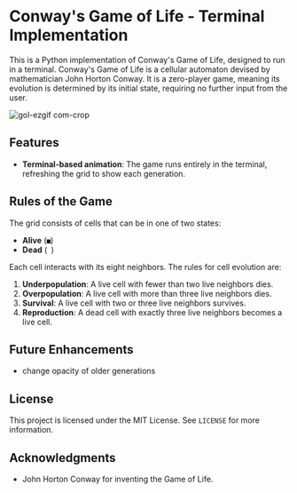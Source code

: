 # Conway's Game of Life - Terminal Implementation

This is a Python implementation of Conway's Game of Life, designed to run in a terminal. Conway's Game of Life is a cellular automaton devised by mathematician John Horton Conway. It is a zero-player game, meaning its evolution is determined by its initial state, requiring no further input from the user.

![gol-ezgif com-crop](https://github.com/user-attachments/assets/275885e3-4ba7-42ed-9b0e-9c4ed382ce4a)

## Features
- **Terminal-based animation**: The game runs entirely in the terminal, refreshing the grid to show each generation.

## Rules of the Game
The grid consists of cells that can be in one of two states:
- **Alive** (`■`)
- **Dead** (` `)

Each cell interacts with its eight neighbors. The rules for cell evolution are:
1. **Underpopulation**: A live cell with fewer than two live neighbors dies.
2. **Overpopulation**: A live cell with more than three live neighbors dies.
3. **Survival**: A live cell with two or three live neighbors survives.
4. **Reproduction**: A dead cell with exactly three live neighbors becomes a live cell.

## Future Enhancements
- change opacity of older generations

## License
This project is licensed under the MIT License. See `LICENSE` for more information.

## Acknowledgments
- John Horton Conway for inventing the Game of Life.
